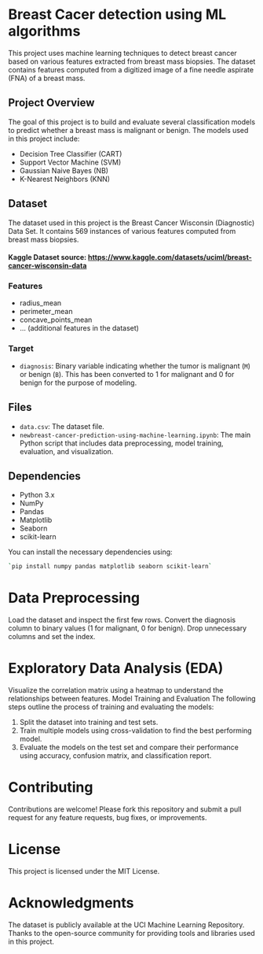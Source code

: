 # Breast Cacer detection using ML algorithms

This project uses machine learning techniques to detect breast cancer based on various features extracted from breast mass biopsies. The dataset contains features computed from a digitized image of a fine needle aspirate (FNA) of a breast mass.


## Project Overview

The goal of this project is to build and evaluate several classification models to predict whether a breast mass is malignant or benign. The models used in this project include:

- Decision Tree Classifier (CART)
- Support Vector Machine (SVM)
- Gaussian Naive Bayes (NB)
- K-Nearest Neighbors (KNN)

## Dataset

The dataset used in this project is the Breast Cancer Wisconsin (Diagnostic) Data Set. It contains 569 instances of various features computed from breast mass biopsies.

#### Kaggle Dataset source: https://www.kaggle.com/datasets/uciml/breast-cancer-wisconsin-data

### Features

- radius_mean
- perimeter_mean
- concave_points_mean
- ... (additional features in the dataset)

### Target

- `diagnosis`: Binary variable indicating whether the tumor is malignant (`M`) or benign (`B`). This has been converted to 1 for malignant and 0 for benign for the purpose of modeling.

## Files

- `data.csv`: The dataset file.
- `newbreast-cancer-prediction-using-machine-learning.ipynb`: The main Python script that includes data preprocessing, model training, evaluation, and visualization.

## Dependencies

- Python 3.x
- NumPy
- Pandas
- Matplotlib
- Seaborn
- scikit-learn

You can install the necessary dependencies using:

```bash
`pip install numpy pandas matplotlib seaborn scikit-learn`
```
# Data Preprocessing
Load the dataset and inspect the first few rows.
Convert the diagnosis column to binary values (1 for malignant, 0 for benign).
Drop unnecessary columns and set the index.

# Exploratory Data Analysis (EDA)
Visualize the correlation matrix using a heatmap to understand the relationships between features.
Model Training and Evaluation
The following steps outline the process of training and evaluating the models:
1. Split the dataset into training and test sets.
2. Train multiple models using cross-validation to find the best performing model.
3. Evaluate the models on the test set and compare their performance using accuracy, confusion matrix, and classification report.

# Contributing
Contributions are welcome! Please fork this repository and submit a pull request for any feature requests, bug fixes, or improvements.

# License
This project is licensed under the MIT License.

# Acknowledgments
The dataset is publicly available at the UCI Machine Learning Repository.
Thanks to the open-source community for providing tools and libraries used in this project.

